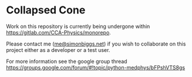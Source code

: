 # Collapsed Cone

Work on this repository is currently being undergone within https://gitlab.com/CCA-Physics/monorepo. 

Please contact me (me@simonbiggs.net) if you wish to collaborate on this project either as a developer or a test user.

For more information see the google group thread https://groups.google.com/forum/#!topic/python-medphys/bFPshVTS8gs
